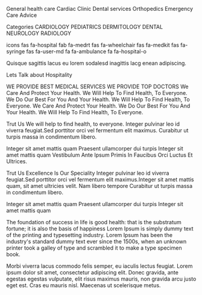General health care
Cardiac Clinic
Dental services
Orthopedics
Emergency 
Care Advice

Categories
CARDIOLOGY
PEDIATRICS
DERMITOLOGY
DENTAL
NEUROLOGY
RADIOLOGY

icons
fas fa-hospital
fab fa-medrt
fas fa-wheelchair
fas fa-medkit
fas fa-syringe
fas fa-user-md
fa fa-ambulance
fa fa-hospital-o

Quisque sagittis lacus eu lorem sodalesd inagittis lacg enean adipiscing.



Lets Talk about Hospitality

WE PROVIDE BEST MEDICAL SERVICES
WE PROVIDE TOP DOCTORS
We Care And Protect Your Health.
We Will Help To Find Health, To Everyone.
We Do Our Best For You And Your Health.
We Will Help To Find Health, To Everyone.
We Care And Protect Your Health.
We Do Our Best For You And Your Health.
We Will Help To Find Health, To Everyone.



Trut Us
We will help to find health, to everyone.
Integer pulvinar leo id viverra feugiat.Sed porttitor orci vel fermentum elit maximus. Curabitur ut turpis massa in condimentum libero.

 Integer sit amet mattis quam
 Praesent ullamcorper dui turpis
 Integer sit amet mattis quam
Vestibulum Ante Ipsum Primis In Faucibus Orci Luctus Et Ultrices.

Trut Us
Excellence Is Our Speciality
Integer pulvinar leo id viverra feugiat.Sed porttitor orci vel fermentum elit maximus.Integer sit amet mattis quam, sit amet ultricies velit. Nam libero tempore Curabitur ut turpis massa in condimentum libero.

 Integer sit amet mattis quam
 Praesent ullamcorper dui turpis
 Integer sit amet mattis quam

The foundation of success in life is good health: that is the substratum fortune; it is also the basis of happiness
Lorem Ipsum is simply dummy text of the printing and typesetting industry. Lorem Ipsum has been the industry's standard dummy text ever since the 1500s, when an unknown printer took a galley of type and scrambled it to make a type specimen book.

Morbi viverra lacus commodo felis semper, eu iaculis lectus feugiat.
Lorem ipsum dolor sit amet, consectetur adipiscing elit. Donec gravida, ante egestas egestas vulputate, elit risus maximus mauris, non gravida arcu justo eget est. Cras eu mauris nisl. Maecenas ut scelerisque metus.

